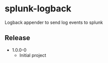 splunk-logback
==============

Logback appender to send log events to splunk

Release
-------

* 1.0.0-0
    - Initial project